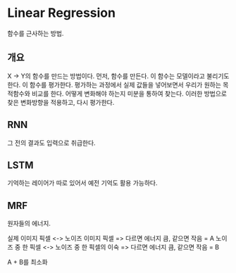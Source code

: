 # Linear Regression

함수를 근사하는 방법.

## 개요

X -> Y의 함수를 만드는 방법이다. 먼저, 함수를 만든다. 이 함수는 모델이라고 불리기도 한다. 이 함수를 평가한다. 평가하는 과정에서 실제 값들을 넣어보면서 우리가 원하는 목적함수와 비교를 한다. 어떻게 변화해야 하는지 미분을 통하여 찾는다. 이러한 방법으로 찾은 변화방향을 적용하고, 다시 평가한다.

## RNN

그 전의 결과도 입력으로 취급한다.

## LSTM

기억하는 레이어가 따로 있어서 예전 기억도 활용 가능하다.

## MRF

원자들의 에너지.

실제 이미지 픽셀 <-> 노이즈 이미지 픽셀 => 다르면 에너지 큼, 같으면 작음 = A
노이즈 중 한 픽셀 <-> 노이즈 중 한 픽셀의 이숙 => 다르면 에너지 큼, 같으면 작음 = B

A + B를 최소화